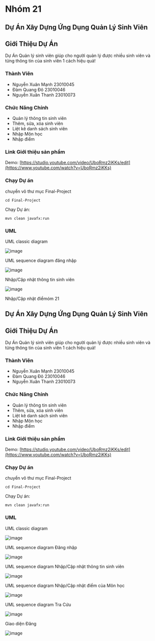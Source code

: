 # Nhóm 21

## Dự Án Xây Dựng Ứng Dụng Quản Lý Sinh Viên

## Giới Thiệu Dự Án
Dự Án Quản lý sinh viên giúp cho người quản lý được nhiều sinh viên và từng thông tin của sinh viên 1 cách hiệu quả!

### Thành Viên
- Nguyễn Xuân Mạnh 23010045
- Đàm Quang Đô 23010046
- Nguyễn Xuân Thanh 23010073 

### Chức Năng Chính
- Quản lý thông tin sinh viên 
- Thêm, sửa, xóa sinh viên
- Liệt kê danh sách sinh viên
- Nhập Môn học
- Nhập điểm

### Link Giới thiệu sản phẩm

Demo: [https://studio.youtube.com/video/UboRmz2iKKs/edit](https://www.youtube.com/watch?v=UboRmz2iKKs)

### Chạy Dự án

chuyển vô thư mục Final-Project
```
cd Final-Project
```

Chạy Dự án:  
```
mvn clean javafx:run
```


### UML

UML classic diagram

![image](https://github.com/user-attachments/assets/73d93e60-7697-4ee7-84f6-f45568a86cd7)


UML sequence diagram đăng nhập

![image](https://github.com/user-attachments/assets/f6100858-ce12-4747-8de8-36c06c2b4269)

Nhập/Cập nhật thông tin sinh viên

![image](https://github.com/user-attachments/assets/f014b54e-6b17-47eb-9800-2a8fed3234c8)


Nhập/Cập nhật điểmóm 21

## Dự Án Xây Dựng Ứng Dụng Quản Lý Sinh Viên

## Giới Thiệu Dự Án
Dự Án Quản lý sinh viên giúp cho người quản lý được nhiều sinh viên và từng thông tin của sinh viên 1 cách hiệu quả!

### Thành Viên
- Nguyễn Xuân Mạnh 23010045
- Đàm Quang Đô 23010046
- Nguyễn Xuân Thanh 23010073 

### Chức Năng Chính
- Quản lý thông tin sinh viên 
- Thêm, sửa, xóa sinh viên
- Liệt kê danh sách sinh viên
- Nhập Môn học
- Nhập điểm

### Link Giới thiệu sản phẩm

Demo: [https://studio.youtube.com/video/UboRmz2iKKs/edit](https://www.youtube.com/watch?v=UboRmz2iKKs)

### Chạy Dự án

chuyển vô thư mục Final-Project
```
cd Final-Project
```

Chạy Dự án:  
```
mvn clean javafx:run
```


### UML

UML classic diagram

![image](https://github.com/user-attachments/assets/73d93e60-7697-4ee7-84f6-f45568a86cd7)

UML sequence diagram Đăng nhập

![image](https://github.com/user-attachments/assets/f6100858-ce12-4747-8de8-36c06c2b4269)

UML sequence diagram Nhập/Cập nhật thông tin sinh viên

![image](https://github.com/user-attachments/assets/f014b54e-6b17-47eb-9800-2a8fed3234c8)


UML sequence diagram Nhập/Cập nhật điểm của Môn học

![image](https://github.com/user-attachments/assets/2e3cf363-e261-45b1-96cf-21ddfd5f9877)


UML sequence diagram Tra Cứu

![image](https://github.com/user-attachments/assets/70a84f7e-bd09-4cbe-befa-6bf974a947ce)

Giao diện Đăng 

![image](https://github.com/user-attachments/assets/96a5c49a-b6e7-4a6a-8a64-2fc20f7578c3)



